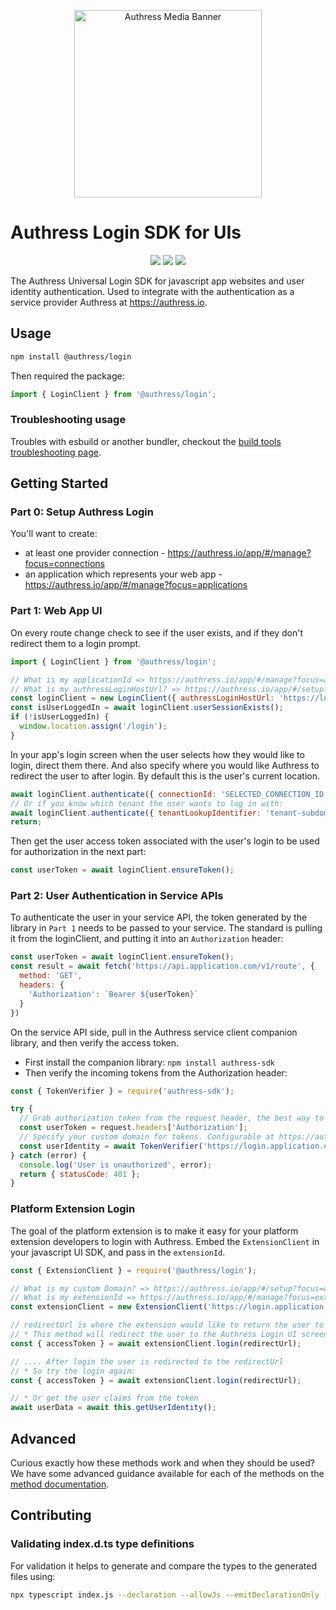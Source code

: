<p align="center">
    <img src="https://github.com/Authress/authress-sdk.cs/assets/5056218/924fb776-9588-4d4a-adf7-33682fa29356" height="300px" alt="Authress Media Banner">
</p>

# Authress Login SDK for UIs

<p align="center">
    <a href=https://www.npmjs.com/package/@authress/login" alt="Authress SDK on npm"><img src="https://badge.fury.io/js/@authress%2Flogin.svg"></a>
    <a href="./LICENSE" alt="Apache-2.0"><img src="https://img.shields.io/badge/License-Apache%202.0-blue.svg"></a>
    <a href="https://authress.io/community" alt="authress community"><img src="https://img.shields.io/badge/Community-Authress-fbaf0b.svg"></a>
</p>

The Authress Universal Login SDK for javascript app websites and user identity authentication. Used to integrate with the authentication as a service provider Authress at https://authress.io.


## Usage

```sh
npm install @authress/login
```

Then required the package:
```js
import { LoginClient } from '@authress/login';
```

### Troubleshooting usage
Troubles with esbuild or another bundler, checkout the [build tools troubleshooting page](./docs/troubleshooting.md).

## Getting Started

### Part 0: Setup Authress Login
You'll want to create:
* at least one provider connection - https://authress.io/app/#/manage?focus=connections
* an application which represents your web app - https://authress.io/app/#/manage?focus=applications

### Part 1: Web App UI

On every route change check to see if the user exists, and if they don't redirect them to a login prompt.
```js
import { LoginClient } from '@authress/login';

// What is my applicationId => https://authress.io/app/#/manage?focus=applications
// What is my authressLoginHostUrl? => https://authress.io/app/#/setup?focus=domain
const loginClient = new LoginClient({ authressLoginHostUrl: 'https://login.application.com', applicationId: 'YOUR_APPLICATION_ID' });
const isUserLoggedIn = await loginClient.userSessionExists();
if (!isUserLoggedIn) {
  window.location.assign('/login');
}
```
In your app's login screen when the user selects how they would like to login, direct them there. And also specify where you would like Authress to redirect the user to after login. By default this is the user's current location.
```js
await loginClient.authenticate({ connectionId: 'SELECTED_CONNECTION_ID', redirectUrl: window.location.href });
// Or if you know which tenant the user wants to log in with:
await loginClient.authenticate({ tenantLookupIdentifier: 'tenant-subdomain.app.com', redirectUrl: window.location.href });
return;
```

Then get the user access token associated with the user's login to be used for authorization in the next part:
```js
const userToken = await loginClient.ensureToken();
```

### Part 2: User Authentication in Service APIs
To authenticate the user in your service API, the token generated by the library in `Part 1` needs to be passed to your service. The standard is pulling it from the loginClient, and putting it into an `Authorization` header:
```js
const userToken = await loginClient.ensureToken();
const result = await fetch('https://api.application.com/v1/route', {
  method: 'GET',
  headers: {
    'Authorization': `Bearer ${userToken}`
  }
})
```

On the service API side, pull in the Authress service client companion library, and then verify the access token.

* First install the companion library: `npm install authress-sdk`
* Then verify the incoming tokens from the Authorization header:

```js
const { TokenVerifier } = require('authress-sdk');

try {
  // Grab authorization token from the request header, the best way to do this will be framework specific.
  const userToken = request.headers['Authorization'];
  // Specify your custom domain for tokens. Configurable at https://authress.io/app/#/manage?focus=applications
  const userIdentity = await TokenVerifier('https://login.application.com', userToken);
} catch (error) {
  console.log('User is unauthorized', error);
  return { statusCode: 401 };
}
```

### Platform Extension Login
The goal of the platform extension is to make it easy for your platform extension developers to login with Authress. Embed the `ExtensionClient` in your javascript UI SDK, and pass in the `extensionId`.

```js
const { ExtensionClient } = require('@authress/login');

// What is my custom Domain? => https://authress.io/app/#/setup?focus=domain
// What is my extensionId => https://authress.io/app/#/manage?focus=extensions
const extensionClient = new ExtensionClient('https://login.application.io', extensionId);

// redirectUrl is where the extension would like to return the user to after login
// * This method will redirect the user to the Authress Login UI screen with an auth code
const { accessToken } = await extensionClient.login(redirectUrl);

// .... After login the user is redirected to the redirectUrl
// * So try the login again:
const { accessToken } = await extensionClient.login(redirectUrl);

// * Or get the user claims from the token
await userData = await this.getUserIdentity();
```

## Advanced
Curious exactly how these methods work and when they should be used? We have some advanced guidance available for each of the methods on the [method documentation](./docs/advanced.md).

## Contributing

### Validating index.d.ts type definitions
For validation it helps to generate and compare the types to the generated files using:
```sh
npx typescript index.js --declaration --allowJs --emitDeclarationOnly --outDir types
```
